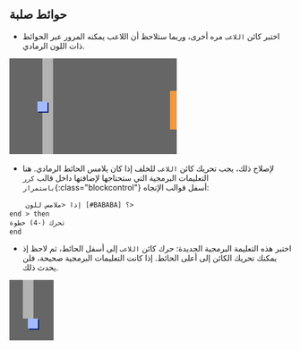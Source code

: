 ## حوائط صلبة

+ اختبر كائن `اللاعب` مره أخرى، وربما ستلاحظ أن اللاعب يمكنه المرور عبر الحوائط ذات اللون الرمادي.

![لقطة الشاشة](images/world-walls.png)

+ لإصلاح ذلك، يجب تحريك كائن `اللاعب` للخلف إذا كان يلامس الحائط الرمادي. هنا التعليمات البرمجية التي ستحتاجها لإضافتها داخل قالب `كرر باستمرار`{:class="blockcontrol"} أسفل قوالب الإتجاه:

```blocks
    إذا <ملامس للون [#BABABA] ؟>
end > then
تحرك (-4) خطوة
end
```

+ اختبر هذه التعليمة البرمجية الجديدة: حرك كائن `اللاعب` إلى أسفل الحائط، ثم لاحظ إذ يمكنك تحريك الكائن إلى أعلى الحائط. إذا كانت التعليمات البرمجية صحيحة، فلن يحدث ذلك.

![لقطة الشاشة](images/world-walls-test.png)